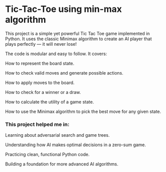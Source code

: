 # Tic-Tac-Toe using min-max algorithm

This project is a simple yet powerful Tic Tac Toe game implemented in Python.
It uses the classic Minimax algorithm to create an AI player that plays perfectly — it will never lose!

The code is modular and easy to follow. It covers:

How to represent the board state.

How to check valid moves and generate possible actions.

How to apply moves to the board.

How to check for a winner or a draw.

How to calculate the utility of a game state.

How to use the Minimax algorithm to pick the best move for any given state.

### This project helped me in:

Learning about adversarial search and game trees.

Understanding how AI makes optimal decisions in a zero-sum game.

Practicing clean, functional Python code.

Building a foundation for more advanced AI algorithms.